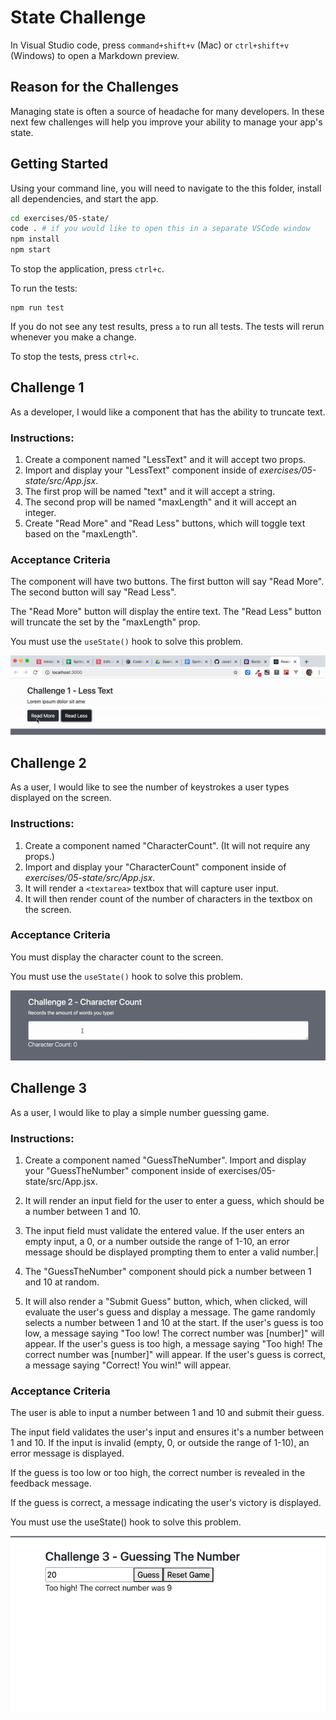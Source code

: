 # State Challenge

In Visual Studio code, press `command+shift+v` (Mac) or `ctrl+shift+v` (Windows) to open a Markdown preview.

## Reason for the Challenges

Managing state is often a source of headache for many developers.
In these next few challenges will help you improve your ability to manage your app's state.

## Getting Started

Using your command line, you will need to navigate to the this folder, install all dependencies, and start the app.

```bash
cd exercises/05-state/
code . # if you would like to open this in a separate VSCode window
npm install
npm start
```

To stop the application, press `ctrl+c`.

To run the tests:

```shell
npm run test
```

If you do not see any test results, press `a` to run all tests. The tests will rerun whenever you make a change.

To stop the tests, press `ctrl+c`.

## Challenge 1

As a developer, I would like a component that has the ability to truncate text.

### Instructions:

1. Create a component named "LessText" and it will accept two props.
2. Import and display your "LessText" component inside of _exercises/05-state/src/App.jsx_.
3. The first prop will be named "text" and it will accept a string.
4. The second prop will be named "maxLength" and it will accept an integer.
5. Create "Read More" and "Read Less" buttons, which will toggle text based on the "maxLength".

### Acceptance Criteria

The component will have two buttons. The first button will say "Read More". The second button will say "Read Less".

The "Read More" button will display the entire text. The "Read Less" button will truncate the set by the "maxLength" prop.

You must use the `useState()` hook to solve this problem.

![](less-text.gif)

## Challenge 2

As a user, I would like to see the number of keystrokes a user types displayed on the screen.

### Instructions:

1. Create a component named "CharacterCount". (It will not require any props.)
2. Import and display your "CharacterCount" component inside of _exercises/05-state/src/App.jsx_.
3. It will render a `<textarea>` textbox that will capture user input.
4. It will then render count of the number of characters in the textbox on the screen.

### Acceptance Criteria

You must display the character count to the screen.

You must use the `useState()` hook to solve this problem.

![](character-count.gif)

## Challenge 3

As a user, I would like to play a simple number guessing game.

### Instructions:

1. Create a component named "GuessTheNumber".
   Import and display your "GuessTheNumber" component inside of exercises/05-state/src/App.jsx.

2. It will render an input field for the user to enter a guess, which should be a number between 1 and 10.

3. The input field must validate the entered value. If the user enters an empty input, a 0, or a number outside the range of 1-10, an error message should be displayed prompting them to enter a valid number.|

4. The "GuessTheNumber" component should pick a number between 1 and 10 at random.

5. It will also render a "Submit Guess" button, which, when clicked, will evaluate the user's guess and display a message.
   The game randomly selects a number between 1 and 10 at the start. If the user's guess is too low, a message saying "Too low! The correct number was [number]" will appear. If the user's guess is too high, a message saying "Too high! The correct number was [number]" will appear. If the user's guess is correct, a message saying "Correct! You win!" will appear.

### Acceptance Criteria

The user is able to input a number between 1 and 10 and submit their guess.

The input field validates the user's input and ensures it's a number between 1 and 10. If the input is invalid (empty, 0, or outside the range of 1-10), an error message is displayed.

If the guess is too low or too high, the correct number is revealed in the feedback message.

If the guess is correct, a message indicating the user's victory is displayed.

You must use the useState() hook to solve this problem.

![](GuessTheNumber.png)
